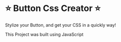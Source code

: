# ⭐ Button Css Creator ⭐

Stylize your Button, and get your CSS in a quickly way! 

This Project was built using JavaScript
